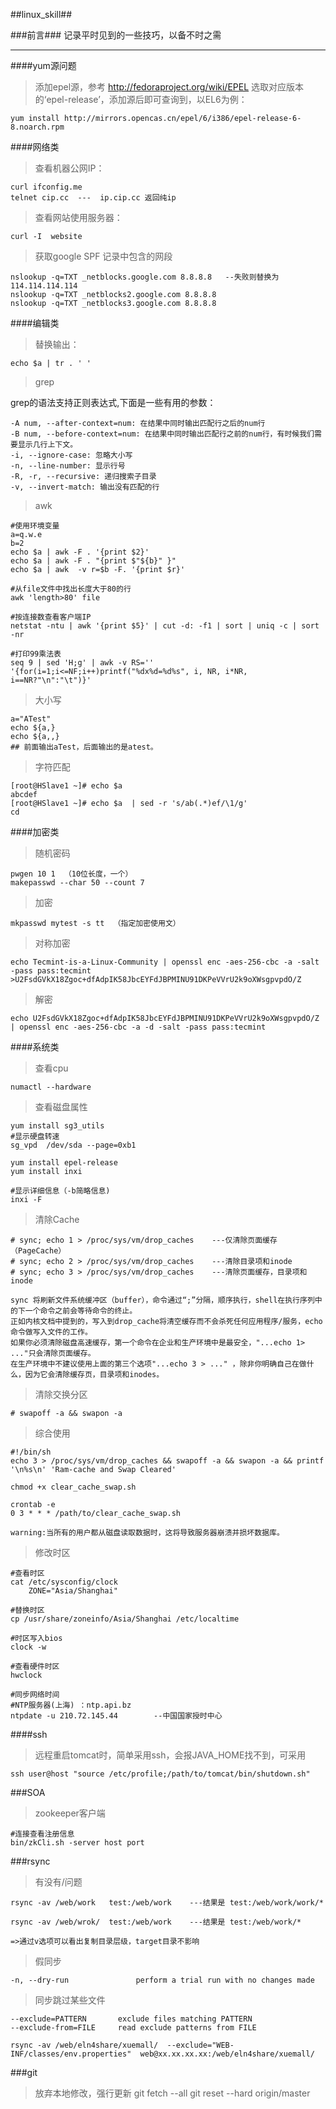 ##linux_skill##

###前言###
记录平时见到的一些技巧，以备不时之需

***
####yum源问题

>添加epel源，参考 http://fedoraproject.org/wiki/EPEL 选取对应版本的‘epel-release’，添加源后即可查询到，以EL6为例：

	yum install http://mirrors.opencas.cn/epel/6/i386/epel-release-6-8.noarch.rpm

####网络类

>查看机器公网IP：

	curl ifconfig.me
	telnet cip.cc  ---  ip.cip.cc 返回纯ip

>查看网站使用服务器：

	curl -I  website

>获取google SPF 记录中包含的网段

	nslookup -q=TXT _netblocks.google.com 8.8.8.8   --失败则替换为114.114.114.114
	nslookup -q=TXT _netblocks2.google.com 8.8.8.8
	nslookup -q=TXT _netblocks3.google.com 8.8.8.8

####编辑类
>替换输出：

	echo $a | tr . ' '

>grep

grep的语法支持正则表达式,下面是一些有用的参数：

	-A num, --after-context=num: 在结果中同时输出匹配行之后的num行
	-B num, --before-context=num: 在结果中同时输出匹配行之前的num行，有时候我们需要显示几行上下文。
	-i, --ignore-case: 忽略大小写
	-n, --line-number: 显示行号
	-R, -r, --recursive: 递归搜索子目录
	-v, --invert-match: 输出没有匹配的行


>awk
	
	#使用环境变量
	a=q.w.e
	b=2
	echo $a | awk -F . '{print $2}'
	echo $a | awk -F . "{print $"${b}" }"  
	echo $a | awk  -v r=$b -F. '{print $r}'

	#从file文件中找出长度大于80的行
	awk 'length>80' file
	 
	#按连接数查看客户端IP
	netstat -ntu | awk '{print $5}' | cut -d: -f1 | sort | uniq -c | sort -nr
	 
	#打印99乘法表
	seq 9 | sed 'H;g' | awk -v RS='' '{for(i=1;i<=NF;i++)printf("%dx%d=%d%s", i, NR, i*NR, i==NR?"\n":"\t")}'

>大小写

	a="ATest"
	echo ${a,}
	echo ${a,,}
	## 前面输出aTest，后面输出的是atest。	

>字符匹配

	[root@HSlave1 ~]# echo $a
	abcdef
	[root@HSlave1 ~]# echo $a  | sed -r 's/ab(.*)ef/\1/g'
	cd



####加密类

>随机密码

	pwgen 10 1  （10位长度，一个）
	makepasswd --char 50 --count 7

>加密
	
	mkpasswd mytest -s tt  （指定加密使用文）

>对称加密

	echo Tecmint-is-a-Linux-Community | openssl enc -aes-256-cbc -a -salt -pass pass:tecmint
	>U2FsdGVkX18Zgoc+dfAdpIK58JbcEYFdJBPMINU91DKPeVVrU2k9oXWsgpvpdO/Z

>解密

	echo U2FsdGVkX18Zgoc+dfAdpIK58JbcEYFdJBPMINU91DKPeVVrU2k9oXWsgpvpdO/Z | openssl enc -aes-256-cbc -a -d -salt -pass pass:tecmint

####系统类

>查看cpu

	numactl --hardware

>查看磁盘属性

	yum install sg3_utils
	#显示硬盘转速
	sg_vpd  /dev/sda --page=0xb1

	yum install epel-release
	yum install inxi

	#显示详细信息（-b简略信息)
	inxi -F  
	

>清除Cache

	# sync; echo 1 > /proc/sys/vm/drop_caches    ---仅清除页面缓存（PageCache）
	# sync; echo 2 > /proc/sys/vm/drop_caches    ---清除目录项和inode
	# sync; echo 3 > /proc/sys/vm/drop_caches    ---清除页面缓存，目录项和inode

	sync 将刷新文件系统缓冲区（buffer），命令通过“;”分隔，顺序执行，shell在执行序列中的下一个命令之前会等待命令的终止。
	正如内核文档中提到的，写入到drop_cache将清空缓存而不会杀死任何应用程序/服务，echo命令做写入文件的工作。
	如果你必须清除磁盘高速缓存，第一个命令在企业和生产环境中是最安全，"...echo 1> ..."只会清除页面缓存。 
	在生产环境中不建议使用上面的第三个选项"...echo 3 > ..." ，除非你明确自己在做什么，因为它会清除缓存页，目录项和inodes。

>清除交换分区

	# swapoff -a && swapon -a

>综合使用

	#!/bin/sh 
	echo 3 > /proc/sys/vm/drop_caches && swapoff -a && swapon -a && printf '\n%s\n' 'Ram-cache and Swap Cleared'

	chmod +x clear_cache_swap.sh
	
	crontab -e
	0 3 * * * /path/to/clear_cache_swap.sh

	warning:当所有的用户都从磁盘读取数据时，这将导致服务器崩溃并损坏数据库。

>修改时区
	
	#查看时区
	cat /etc/sysconfig/clock 
		ZONE="Asia/Shanghai"
	
	#替换时区
	cp /usr/share/zoneinfo/Asia/Shanghai /etc/localtime
	
	#时区写入bios
	clock -w

	#查看硬件时区
	hwclock

	#同步网络时间
	#NTP服务器(上海) ：ntp.api.bz
	ntpdate -u 210.72.145.44        --中国国家授时中心


####ssh

>远程重启tomcat时，简单采用ssh，会报JAVA_HOME找不到，可采用

	ssh user@host "source /etc/profile;/path/to/tomcat/bin/shutdown.sh"


###SOA

>zookeeper客户端

	#连接查看注册信息
	bin/zkCli.sh -server host port     


###rsync

>有没有/问题
	
	rsync -av /web/work   test:/web/work    ---结果是 test:/web/work/work/*

	rsync -av /web/wrok/  test:/web/work    ---结果是 test:/web/work/*

	=>通过v选项可以看出复制目录层级，target目录不影响

>假同步

	-n, --dry-run               perform a trial run with no changes made

>同步跳过某些文件

	--exclude=PATTERN       exclude files matching PATTERN
    --exclude-from=FILE     read exclude patterns from FILE

	rsync -av /web/eln4share/xuemall/  --exclude="WEB-INF/classes/env.properties"  web@xx.xx.xx.xx:/web/eln4share/xuemall/

###git

>放弃本地修改，强行更新
	git fetch --all
	git reset --hard origin/master
	



	

